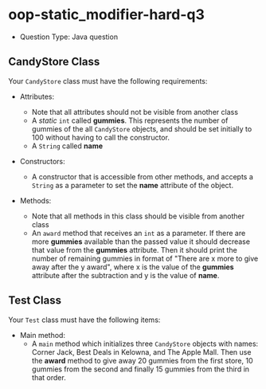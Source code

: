# oop-static_modifier-hard-q3

- Question Type: Java question

## CandyStore Class

Your `CandyStore` class must have the following requirements:

- Attributes:
    - Note that all attributes should not be visible from another class
    - A _static_ `int` called **gummies**. This represents the number of gummies of the all `CandyStore` objects,
      and should be set initially to 100 without having to call the constructor.
    - A `String` called **name**

- Constructors:
    - A constructor that is accessible from other methods, and accepts a `String` as a parameter to set the **name**
      attribute of the object.

- Methods:
    - Note that all methods in this class should be visible from another class
    - An `award` method that receives an `int` as a parameter. If there are more **gummies** available than the passed
      value it should decrease that value from the **gummies** attribute. Then it should print the number of remaining
      gummies in format of "There are x more to give away after the y award", where x is the value of the **gummies**
      attribute after the subtraction and y is the value of **name**.

## Test Class

Your `Test` class must have the following items:

- Main method:
    - A `main` method which initializes three `CandyStore` objects with names: Corner Jack, Best Deals in Kelowna, and
      The Apple Mall. Then use the **award** method to give away 20 gummies from the first store, 10 gummies from the
      second and finally 15 gummies from the third in that order.